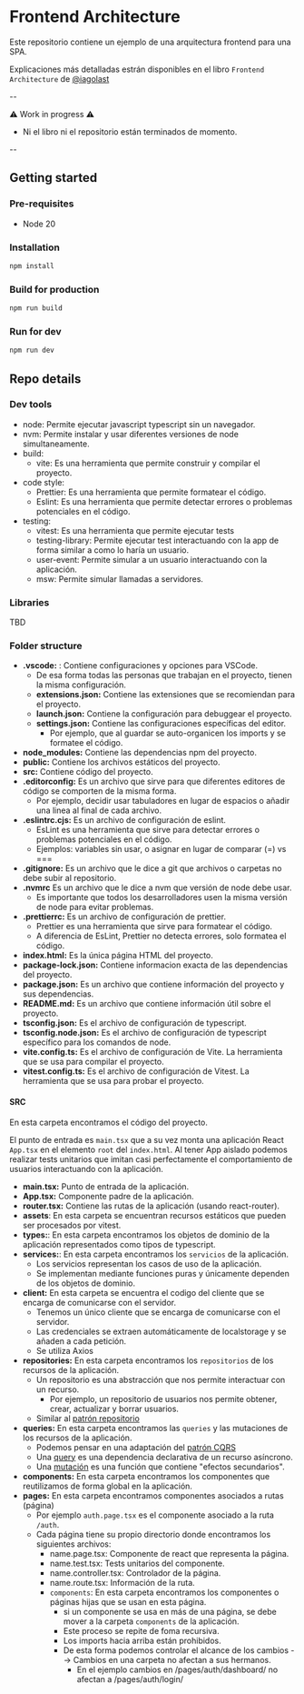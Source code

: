 # Frontend Architecture

Este repositorio contiene un ejemplo de una arquitectura frontend para una SPA.

Explicaciones más detalladas estrán disponibles en el libro `Frontend Architecture` de [@iagolast](https://twitter.com/iagolast)

--

⚠️ Work in progress ⚠️

- Ni el libro ni el repositorio están terminados de momento.

--

## Getting started

### Pre-requisites

- Node 20

### Installation

```bash
npm install
```

### Build for production

```bash
npm run build
```

### Run for dev

```bash
npm run dev
```

## Repo details

### Dev tools

- node: Permite ejecutar javascript typescript sin un navegador.
- nvm: Permite instalar y usar diferentes versiones de node simultaneamente.
- build:
  - vite: Es una herramienta que permite construir y compilar el proyecto.
- code style:
  - Prettier: Es una herramienta que permite formatear el código.
  - Eslint: Es una herramienta que permite detectar errores o problemas potenciales en el código.
- testing:
  - vitest: Es una herramienta que permite ejecutar tests
  - testing-library: Permite ejecutar test interactuando con la app de forma similar a como lo haría un usuario.
  - user-event: Permite simular a un usuario interactuando con la aplicación.
  - msw: Permite simular llamadas a servidores.

### Libraries

TBD

### Folder structure

- **.vscode:** : Contiene configuraciones y opciones para VSCode.
  - De esa forma todas las personas que trabajan en el proyecto, tienen la misma configuración.
  - **extensions.json:** Contiene las extensiones que se recomiendan para el proyecto.
  - **launch.json:** Contiene la configuración para debuggear el proyecto.
  - **settings.json:** Contiene las configuraciones específicas del editor.
    - Por ejemplo, que al guardar se auto-organicen los imports y se formatee el código.
- **node_modules:** Contiene las dependencias npm del proyecto.
- **public:** Contiene los archivos estáticos del proyecto.
- **src:** Contiene código del proyecto.
- **.editorconfig:** Es un archivo que sirve para que diferentes editores de código se comporten de la misma forma.
  - Por ejemplo, decidir usar tabuladores en lugar de espacios o añadir una linea al final de cada archivo.
- **.eslintrc.cjs:** Es un archivo de configuración de eslint.
  - EsLint es una herramienta que sirve para detectar errores o problemas potenciales en el código.
  - Ejemplos: variables sin usar, o asignar en lugar de comparar (=) vs ===
- **.gitignore:** Es un archivo que le dice a git que archivos o carpetas no debe subir al repositorio.
- **.nvmrc** Es un archivo que le dice a nvm que versión de node debe usar.
  - Es importante que todos los desarrolladores usen la misma versión de node para evitar problemas.
- **.prettierrc:** Es un archivo de configuración de prettier.
  - Prettier es una herramienta que sirve para formatear el código.
  - A diferencia de EsLint, Prettier no detecta errores, solo formatea el código.
- **index.html:** Es la única página HTML del proyecto.
- **package-lock.json:** Contiene informacion exacta de las dependencias del proyecto.
- **package.json:** Es un archivo que contiene información del proyecto y sus dependencias.
- **README.md:** Es un archivo que contiene información útil sobre el proyecto.
- **tsconfig.json:** Es el archivo de configuración de typescript.
- **tsconfig.node.json:** Es el archivo de configuración de typescript específico para los comandos de node.
- **vite.config.ts:** Es el archivo de configuración de Vite. La herramienta que se usa para compilar el proyecto.
- **vitest.config.ts:** Es el archivo de configuración de Vitest. La herramienta que se usa para probar el proyecto.

#### SRC

En esta carpeta encontramos el código del proyecto.

El punto de entrada es `main.tsx` que a su vez monta una aplicación React `App.tsx` en el elemento `root` del `index.html`. Al tener App aislado podemos realizar tests unitarios que imitan casi perfectamente el comportamiento de usuarios interactuando con la aplicación.

- **main.tsx:** Punto de entrada de la aplicación.
- **App.tsx:** Componente padre de la aplicación.
- **router.tsx:** Contiene las rutas de la aplicación (usando react-router).
- **assets**: En esta carpeta se encuentran recursos estáticos que pueden ser procesados por vitest.
- **types:**: En esta carpeta encontramos los objetos de dominio de la aplicación representados como tipos de typescript.
- **services:**: En esta carpeta encontramos los `servicios` de la aplicación.
  - Los servicios representan los casos de uso de la aplicación.
  - Se implementan mediante funciones puras y únicamente dependen de los objetos de dominio.
- **client:** En esta carpeta se encuentra el codigo del cliente que se encarga de comunicarse con el servidor.
  - Tenemos un único cliente que se encarga de comunicarse con el servidor.
  - Las credenciales se extraen automáticamente de localstorage y se añaden a cada petición.
  - Se utiliza Axios
- **repositories:** En esta carpeta encontramos los `repositorios` de los recursos de la aplicación.
  - Un repositorio es una abstracción que nos permite interactuar con un recurso.
    - Por ejemplo, un repositorio de usuarios nos permite obtener, crear, actualizar y borrar usuarios.
  - Similar al [patrón repositorio](https://martinfowler.com/eaaCatalog/repository.html)
- **queries:** En esta carpeta encontramos las `queries` y las mutaciones de los recursos de la aplicación.
  - Podemos pensar en una adaptación del [patrón CQRS](https://martinfowler.com/bliki/CQRS.html)
  - Una [query](https://tanstack.com/query/latest/docs/react/guides/queries) es una dependencia declarativa de un recurso asíncrono.
  - Una [mutación](https://tanstack.com/query/latest/docs/react/guides/mutations) es una función que contiene "efectos secundarios".
- **components:** En esta carpeta encontramos los componentes que reutilizamos de forma global en la aplicación.
- **pages:** En esta carpeta encontramos componentes asociados a rutas (página)
  - Por ejemplo `auth.page.tsx` es el componente asociado a la ruta `/auth`.
  - Cada página tiene su propio directorio donde encontramos los siguientes archivos:
    - name.page.tsx: Componente de react que representa la página.
    - name.test.tsx: Tests unitarios del componente.
    - name.controller.tsx: Controlador de la página.
    - name.route.tsx: Información de la ruta.
    - `components`: En esta carpeta encontramos los componentes o páginas hijas que se usan en esta página.
      - si un componente se usa en más de una página, se debe mover a la carpeta `components` de la aplicación.
      - Este proceso se repite de foma recursiva.
      - Los imports hacia arriba están prohibidos.
      - De esta forma podemos controlar el alcance de los cambios --> Cambios en una carpeta no afectan a sus hermanos.
        - En el ejemplo cambios en /pages/auth/dashboard/ no afectan a /pages/auth/login/
